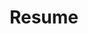 ---
layout: single
author_profile: true
permalink: /cv/
title: Resume
tags: [resume, cv]
modified: 4-14-2019
comments: false
---